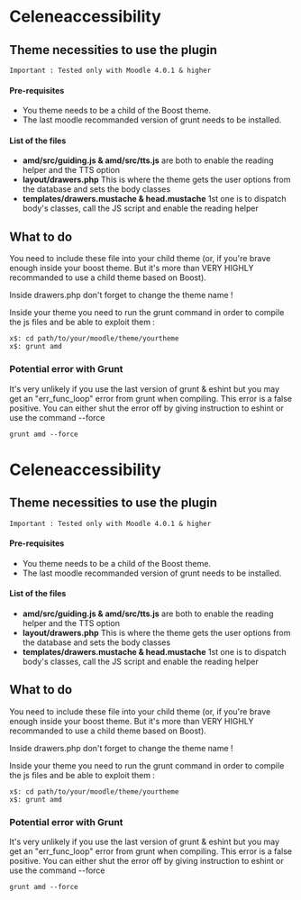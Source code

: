 # Celeneaccessibility
## Theme necessities to use the plugin
```Important : Tested only with Moodle 4.0.1 & higher```
#### Pre-requisites
 - You theme needs to be a child of the Boost theme.
 - The last moodle recommanded version of grunt needs to be installed.

#### List of the files
- **amd/src/guiding.js & amd/src/tts.js**  are both to enable the reading helper and the TTS option
- **layout/drawers.php** This is where the theme gets the user options from the database and sets the body classes
- **templates/drawers.mustache & head.mustache** 1st one is to dispatch body's classes, call the JS script and enable the reading helper

## What to do
You need to include these file into your child theme (or, if you're brave enough inside your boost theme. But it's more than VERY HIGHLY recommanded to use a child theme based on Boost).

Inside drawers.php don't forget to change the theme name !

Inside your theme you need to run the grunt command in order to compile the js files and be able to exploit them :
```shell
x$: cd path/to/your/moodle/theme/yourtheme
x$: grunt amd
```

### Potential error with Grunt
It's very unlikely if you use the last version of grunt & eshint but you may get an "err_func_loop" error from grunt when compiling.
This error is a false positive. You can either shut the error off by giving instruction to eshint or use the command --force
```
grunt amd --force
```


# Celeneaccessibility
## Theme necessities to use the plugin
```Important : Tested only with Moodle 4.0.1 & higher```
#### Pre-requisites
 - You theme needs to be a child of the Boost theme.
 - The last moodle recommanded version of grunt needs to be installed.

#### List of the files
- **amd/src/guiding.js & amd/src/tts.js**  are both to enable the reading helper and the TTS option
- **layout/drawers.php** This is where the theme gets the user options from the database and sets the body classes
- **templates/drawers.mustache & head.mustache** 1st one is to dispatch body's classes, call the JS script and enable the reading helper

## What to do
You need to include these file into your child theme (or, if you're brave enough inside your boost theme. But it's more than VERY HIGHLY recommanded to use a child theme based on Boost).

Inside drawers.php don't forget to change the theme name !

Inside your theme you need to run the grunt command in order to compile the js files and be able to exploit them :
```shell
x$: cd path/to/your/moodle/theme/yourtheme
x$: grunt amd
```

### Potential error with Grunt
It's very unlikely if you use the last version of grunt & eshint but you may get an "err_func_loop" error from grunt when compiling.
This error is a false positive. You can either shut the error off by giving instruction to eshint or use the command --force
```
grunt amd --force
```